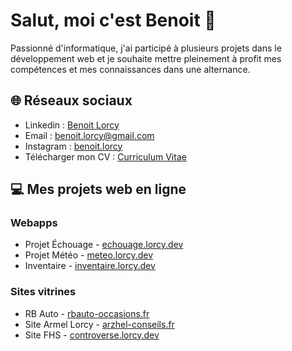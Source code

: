 # Salut, moi c'est Benoit 👏

Passionné d'informatique, j'ai participé à plusieurs projets dans le développement web et je souhaite mettre pleinement à profit mes compétences et mes connaissances dans une alternance.

## 🌐 Réseaux sociaux
- Linkedin : [Benoit Lorcy](https://www.linkedin.com/in/benoit-lorcy/)
- Email : [benoit.lorcy@gmail.com](mailto:benoit.lorcy@gmail.com)
- Instagram : [benoit.lorcy](https://www.instagram.com/benoit.lorcy/)
- Télécharger mon CV : [Curriculum Vitae](https://drive.google.com/file/d/1QwPLkv9xOxzYABwVw_swxiyzWWCahu1v/view?usp=sharing)

## 💻 Mes projets web en ligne

### Webapps
- Projet Échouage - [echouage.lorcy.dev](https://front.echouage.lorcy.dev)
- Projet Météo - [meteo.lorcy.dev](https://meteo.lorcy.dev)
- Inventaire - [inventaire.lorcy.dev](https://inventaire.lorcy.dev)

### Sites vitrines
- RB Auto - [rbauto-occasions.fr](https://rbauto-occasions.fr)
- Site Armel Lorcy - [arzhel-conseils.fr](https://arzhel-conseils.fr)
- Site FHS - [controverse.lorcy.dev](https://controverse.lorcy.dev)


<!--
**Benoit-Lorcy/Benoit-Lorcy** is a ✨ _special_ ✨ repository because its `README.md` (this file) appears on your GitHub profile.

Here are some ideas to get you started:

- 🔭 I’m currently working on ...
- 🌱 I’m currently learning ...
- 👯 I’m looking to collaborate on ...
- 🤔 I’m looking for help with ...
- 💬 Ask me about ...
- 📫 How to reach me: ...
- 😄 Pronouns: ...
- ⚡ Fun fact: ...
-->
